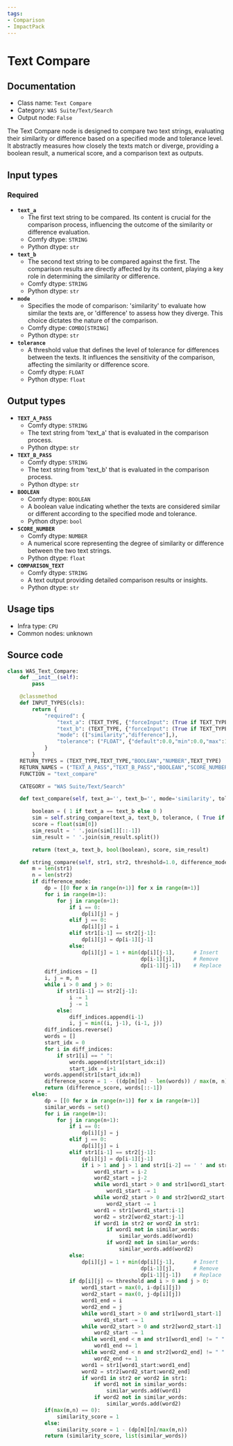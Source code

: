 ```yaml
---
tags:
- Comparison
- ImpactPack
---
```


# Text Compare
## Documentation
- Class name: `Text Compare`
- Category: `WAS Suite/Text/Search`
- Output node: `False`

The Text Compare node is designed to compare two text strings, evaluating their similarity or difference based on a specified mode and tolerance level. It abstractly measures how closely the texts match or diverge, providing a boolean result, a numerical score, and a comparison text as outputs.
## Input types
### Required
- **`text_a`**
    - The first text string to be compared. Its content is crucial for the comparison process, influencing the outcome of the similarity or difference evaluation.
    - Comfy dtype: `STRING`
    - Python dtype: `str`
- **`text_b`**
    - The second text string to be compared against the first. The comparison results are directly affected by its content, playing a key role in determining the similarity or difference.
    - Comfy dtype: `STRING`
    - Python dtype: `str`
- **`mode`**
    - Specifies the mode of comparison: 'similarity' to evaluate how similar the texts are, or 'difference' to assess how they diverge. This choice dictates the nature of the comparison.
    - Comfy dtype: `COMBO[STRING]`
    - Python dtype: `str`
- **`tolerance`**
    - A threshold value that defines the level of tolerance for differences between the texts. It influences the sensitivity of the comparison, affecting the similarity or difference score.
    - Comfy dtype: `FLOAT`
    - Python dtype: `float`
## Output types
- **`TEXT_A_PASS`**
    - Comfy dtype: `STRING`
    - The text string from 'text_a' that is evaluated in the comparison process.
    - Python dtype: `str`
- **`TEXT_B_PASS`**
    - Comfy dtype: `STRING`
    - The text string from 'text_b' that is evaluated in the comparison process.
    - Python dtype: `str`
- **`BOOLEAN`**
    - Comfy dtype: `BOOLEAN`
    - A boolean value indicating whether the texts are considered similar or different according to the specified mode and tolerance.
    - Python dtype: `bool`
- **`SCORE_NUMBER`**
    - Comfy dtype: `NUMBER`
    - A numerical score representing the degree of similarity or difference between the two text strings.
    - Python dtype: `float`
- **`COMPARISON_TEXT`**
    - Comfy dtype: `STRING`
    - A text output providing detailed comparison results or insights.
    - Python dtype: `str`
## Usage tips
- Infra type: `CPU`
- Common nodes: unknown


## Source code
```python
class WAS_Text_Compare:
    def __init__(self):
        pass

    @classmethod
    def INPUT_TYPES(cls):
        return {
            "required": {
                "text_a": (TEXT_TYPE, {"forceInput": (True if TEXT_TYPE == 'STRING' else False)}),
                "text_b": (TEXT_TYPE, {"forceInput": (True if TEXT_TYPE == 'STRING' else False)}),
                "mode": (["similarity","difference"],),
                "tolerance": ("FLOAT", {"default":0.0,"min":0.0,"max":1.0,"step":0.01}),
            }
        }
    RETURN_TYPES = (TEXT_TYPE,TEXT_TYPE,"BOOLEAN","NUMBER",TEXT_TYPE)
    RETURN_NAMES = ("TEXT_A_PASS","TEXT_B_PASS","BOOLEAN","SCORE_NUMBER","COMPARISON_TEXT")
    FUNCTION = "text_compare"

    CATEGORY = "WAS Suite/Text/Search"

    def text_compare(self, text_a='', text_b='', mode='similarity', tolerance=0.0):

        boolean = ( 1 if text_a == text_b else 0 )
        sim = self.string_compare(text_a, text_b, tolerance, ( True if mode == 'difference' else False ))
        score = float(sim[0])
        sim_result = ' '.join(sim[1][::-1])
        sim_result = ' '.join(sim_result.split())

        return (text_a, text_b, bool(boolean), score, sim_result)

    def string_compare(self, str1, str2, threshold=1.0, difference_mode=False):
        m = len(str1)
        n = len(str2)
        if difference_mode:
            dp = [[0 for x in range(n+1)] for x in range(m+1)]
            for i in range(m+1):
                for j in range(n+1):
                    if i == 0:
                        dp[i][j] = j
                    elif j == 0:
                        dp[i][j] = i
                    elif str1[i-1] == str2[j-1]:
                        dp[i][j] = dp[i-1][j-1]
                    else:
                        dp[i][j] = 1 + min(dp[i][j-1],      # Insert
                                           dp[i-1][j],      # Remove
                                           dp[i-1][j-1])    # Replace
            diff_indices = []
            i, j = m, n
            while i > 0 and j > 0:
                if str1[i-1] == str2[j-1]:
                    i -= 1
                    j -= 1
                else:
                    diff_indices.append(i-1)
                    i, j = min((i, j-1), (i-1, j))
            diff_indices.reverse()
            words = []
            start_idx = 0
            for i in diff_indices:
                if str1[i] == " ":
                    words.append(str1[start_idx:i])
                    start_idx = i+1
            words.append(str1[start_idx:m])
            difference_score = 1 - ((dp[m][n] - len(words)) / max(m, n))
            return (difference_score, words[::-1])
        else:
            dp = [[0 for x in range(n+1)] for x in range(m+1)]
            similar_words = set()
            for i in range(m+1):
                for j in range(n+1):
                    if i == 0:
                        dp[i][j] = j
                    elif j == 0:
                        dp[i][j] = i
                    elif str1[i-1] == str2[j-1]:
                        dp[i][j] = dp[i-1][j-1]
                        if i > 1 and j > 1 and str1[i-2] == ' ' and str2[j-2] == ' ':
                            word1_start = i-2
                            word2_start = j-2
                            while word1_start > 0 and str1[word1_start-1] != " ":
                                word1_start -= 1
                            while word2_start > 0 and str2[word2_start-1] != " ":
                                word2_start -= 1
                            word1 = str1[word1_start:i-1]
                            word2 = str2[word2_start:j-1]
                            if word1 in str2 or word2 in str1:
                                if word1 not in similar_words:
                                    similar_words.add(word1)
                                if word2 not in similar_words:
                                    similar_words.add(word2)
                    else:
                        dp[i][j] = 1 + min(dp[i][j-1],      # Insert
                                           dp[i-1][j],      # Remove
                                           dp[i-1][j-1])    # Replace
                    if dp[i][j] <= threshold and i > 0 and j > 0:
                        word1_start = max(0, i-dp[i][j])
                        word2_start = max(0, j-dp[i][j])
                        word1_end = i
                        word2_end = j
                        while word1_start > 0 and str1[word1_start-1] != " ":
                            word1_start -= 1
                        while word2_start > 0 and str2[word2_start-1] != " ":
                            word2_start -= 1
                        while word1_end < m and str1[word1_end] != " ":
                            word1_end += 1
                        while word2_end < n and str2[word2_end] != " ":
                            word2_end += 1
                        word1 = str1[word1_start:word1_end]
                        word2 = str2[word2_start:word2_end]
                        if word1 in str2 or word2 in str1:
                            if word1 not in similar_words:
                                similar_words.add(word1)
                            if word2 not in similar_words:
                                similar_words.add(word2)
            if(max(m,n) == 0):
                similarity_score = 1
            else:
                similarity_score = 1 - (dp[m][n]/max(m,n))
            return (similarity_score, list(similar_words))

```
